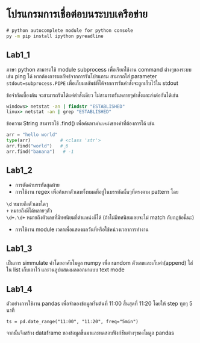 # โปรแกรมการเชื่อต่อบนระบบเครือข่าย

``` cmd
# python autocomplete module for python console
py -m pip install ipython pyreadline
```

## Lab1_1

ภาษา python สามารถใช้ module subprocess เพื่อเรียกใช้งาน command ต่างๆของระบบเช่น ping ได้
หากต้องการผลลัพธ์จากการรันโปรแกรม สามารถใส่ parameter `stdout=subprocess.PIPE`
เพื่อเก็บผลลัพธ์ที่ได้จากการรันคำสั่งจะถูกเก็บไว้ใน stdout

ข้อจำกัดเบื้องต้น จะสามารถรันได้แค่ตำสั่งเดียว ไม่สามารถรันหลายๆคำสั่งและส่งต่อกันได้เช่น

``` cmd
windows> netstat -an | findstr "ESTABLISHED"
linux> netstat -an | grep "ESTABLISHED"
```

ข้อความ String สามารถใช้ .find() เพื่อค้นหา*ตำแหน่ง*ของคำที่ต้องการได้ เช่น

``` python
arr = "hello world"
type(arr)           # <class 'str'>
arr.find("world")   # ุ6
arr.find("banana")   # -1
```

## Lab1_2

- การตัดคำบรรทัดสุดท้าย
- การใช้งาน regex เพื่อค้นหาตัวเลขทั้งหมดที่อยู่ในบรรทัดนั้นๆที่ตรงตาม pattern โดย

`\d` หมายถึงตัวเลขใดๆ  
`+` หมายถึงมีได้หลายๆตัว  
`\d+.\d+` หมายถึงตัวเลขที่มีทศนิยมกี่ตำแหน่งก็ได้ (ถ้าไม่มีทศนิยมเลยจะไม่ match กับกฏข้อนี้นะ) 

- การใช้งาน module เวลาเพื่อแสดงผลวันที่หรือใช้หน่วงเวลาการทำงาน

## Lab1_3

เป็นการ simmulate ค่าโดยอาศัยโมดูล numpy เพื่อ random ตัวเลขและเก็บค่า(append) ใส่ใน list เก็บเอาไว้ และวนลูปแสดงผลออกมาแบบ text mode

## Lab1_4

ตัวอย่างการใช้งาน pandas เพื่อจำลองข้อมูลเริ่มต้นที่ 11:00 สิ้นสุดที่ 11:20 โดยให้ step ทุกๆ 5 นาที
```
ts = pd.date_range("11:00", "11:20", freq="5min")
```
จากนั้นจึงสร้าง dataframe ของข้อมูลขึ้นมาและทดสอบฟังก์ชันต่างๆของโมดูล pandas 